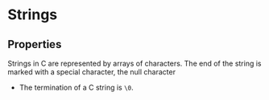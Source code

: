 # Strings

## Properties

Strings in C are represented by arrays of characters. The end of the string is marked with a special character, the null character

* The termination of a C string is ```\0```.